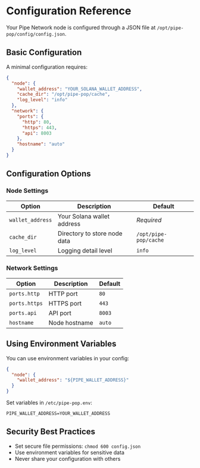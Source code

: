 # Configuration Reference

Your Pipe Network node is configured through a JSON file at `/opt/pipe-pop/config/config.json`.

## Basic Configuration

A minimal configuration requires:

```json
{
  "node": {
    "wallet_address": "YOUR_SOLANA_WALLET_ADDRESS",
    "cache_dir": "/opt/pipe-pop/cache",
    "log_level": "info"
  },
  "network": {
    "ports": {
      "http": 80,
      "https": 443,
      "api": 8003
    },
    "hostname": "auto"
  }
}
```

## Configuration Options

### Node Settings

| Option | Description | Default |
|--------|-------------|---------|
| `wallet_address` | Your Solana wallet address | *Required* |
| `cache_dir` | Directory to store node data | `/opt/pipe-pop/cache` |
| `log_level` | Logging detail level | `info` |

### Network Settings

| Option | Description | Default |
|--------|-------------|---------|
| `ports.http` | HTTP port | `80` |
| `ports.https` | HTTPS port | `443` |
| `ports.api` | API port | `8003` |
| `hostname` | Node hostname | `auto` |

## Using Environment Variables

You can use environment variables in your config:

```json
{
  "node": {
    "wallet_address": "${PIPE_WALLET_ADDRESS}"
  }
}
```

Set variables in `/etc/pipe-pop.env`:
```
PIPE_WALLET_ADDRESS=YOUR_WALLET_ADDRESS
```

## Security Best Practices

- Set secure file permissions: `chmod 600 config.json`
- Use environment variables for sensitive data
- Never share your configuration with others 